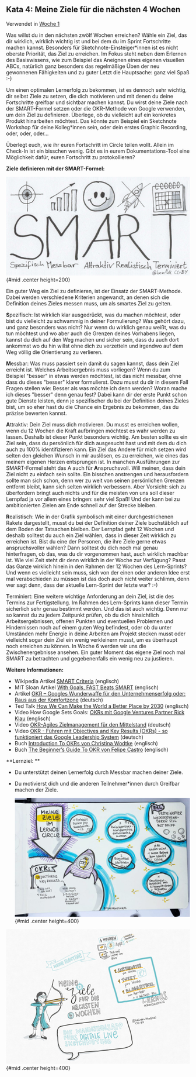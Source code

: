 ## Kata 4: Meine Ziele für die nächsten 4 Wochen

Verwendet in [Woche 1](0410_Woche_01.md)

Was willst du in den nächsten zwölf Wochen erreichen? Wähle ein Ziel, das dir wirklich, wirklich wichtig ist und bei dem du im Sprint Fortschritte machen kannst. Besonders für Sketchnote-Einsteiger\*innen ist es nicht oberste Priorität, das Ziel zu erreichen. Im Fokus steht neben dem Erlernen des Basiswissens, wie zum Beispiel das Aneignen eines eigenen visuellen ABCs, natürlich ganz besonders das regelmäßige Üben der neu gewonnenen Fähigkeiten und zu guter Letzt die Hauptsache:  ganz viel Spaß :-)

Um einen optimalen Lernerfolg zu bekommen, ist es dennoch sehr  wichtig, dir selbst Ziele zu setzen, die dich motivieren und mit denen du deine Fortschritte greifbar und sichtbar machen kannst. Du wirst deine Ziele nach der SMART-Formel setzen oder die OKR-Methode von Google verwenden, um dein Ziel zu definieren. Überlege, ob du vielleicht auf ein konkretes Produkt hinarbeiten möchtest. Das könnte zum Beispiel ein Sketchnote Workshop für deine Kolleg*innen sein, oder dein erstes Graphic Recording, oder, oder, oder...

Überlegt euch, wie ihr euren Fortschritt im Circle teilen wollt. Allein im Check-In ist ein bisschen wenig. Gibt es in eurem Dokumentations-Tool eine Möglichkeit dafür, euren Fortschritt zu protokollieren?

**Ziele definieren mit der SMART-Formel:**

![SMART goals by @ben1kk CC-BY](sketchnotes/smart_goals.png){#mid .center height=200}

Ein guter Weg ein Ziel zu definieren, ist der Einsatz der SMART-Methode. Dabei werden verschiedene Kriterien angewandt, an denen sich die Definition deines Zieles messen muss, um als smartes Ziel zu gelten.

**S**pezifisch: Ist wirklich klar ausgedrückt, was du machen möchtest, oder bist du vielleicht zu schwammig in deiner Formulierung? Was gehört dazu, und ganz besonders was nicht? Nur wenn du wirklich genau weißt, was du tun möchtest und wo aber auch die Grenzen deines Vorhabens liegen, kannst du dich auf den Weg machen und sicher sein, dass du auch dort ankommst wo du hin willst ohne dich zu verzetteln und irgendwo auf dem Weg völlig die Orientierung zu verlieren.

**M**essbar:  Was muss passiert sein damit du sagen kannst, dass dein Ziel erreicht ist. Welches Arbeitsergebnis muss vorliegen? Wenn du zum Beispiel "besser" in etwas werden möchtest, ist das nicht messbar, ohne dass du dieses "besser" klarer formulierst. Dazu musst du dir in diesem Fall Fragen stellen wie: Besser als was möchte ich denn werden? Woran mache ich dieses "besser" denn genau fest? Dabei kann dir der erste Punkt schon gute Dienste leisten, denn je spezifischer du bei der Definition deines Zieles bist, um so eher hast du die Chance ein Ergebnis zu bekommen, das du präzise bewerten kannst. 

**A**ttraktiv: Dein Ziel muss dich motivieren. Du musst es erreichen wollen, wenn du 12 Wochen die Kraft aufbringen möchtest es wahr werden zu lassen. Deshalb ist dieser Punkt besonders wichtig. Am besten sollte es ein Ziel sein, dass du persönlich für dich ausgesucht hast und mit dem du dich auch zu 100% identifizieren kann. Ein Ziel das Andere für mich setzen wird selten den gleichen Wunsch in mir auslösen, es zu erreichen, wie eines das meinem eigenen Herzen entsprungen ist. In manchen Ausführungen zur SMART-Formel steht das A auch für **A**nspruchsvoll. Will meinen, dass dein Ziel nicht zu einfach sein sollte. Ein bisschen anstrengen und herausfordern sollte man sich schon, denn wer zu weit von seinen persönlichen Grenzen entfernt bleibt, kann sich selten wirklich verbessern. Aber Vorsicht: sich zu überfordern bringt auch nichts und für die meisten von uns soll dieser Lernpfad ja vor allem eines bringen: sehr viel Spaß! Und der kann bei zu ambitionierten Zielen am Ende schnell auf der Strecke bleiben. 

**R**ealistisch: Wie in der Grafik symbolisch mit einer durchgestrichenen Rakete dargestellt, musst du bei der Definition deiner Ziele buchstäblich auf dem Boden der Tatsachen bleiben. Der Lernpfad geht 12 Wochen und deshalb solltest du auch ein Ziel wählen, dass in dieser Zeit wirklich zu erreichen ist. Bist du eine der Personen, die ihre Ziele gerne etwas anspruchsvoller wählen? Dann solltest du dich noch mal genau hinterfragen, ob das, was du dir vorgenommen hast, auch wirklich machbar ist. Wie viel Zeit steht dir denn wirklich in der Woche zur Verfügung? Passt das Ganze wirklich hinein in den Rahmen der 12 Wochen des Lern-Sprints? Und wenn es vielleicht sein muss, sich von der einen oder anderen Idee erst mal verabschieden zu müssen ist das doch auch nicht weiter schlimm, denn wer sagt denn, dass der aktuelle Lern-Sprint der letzte war? :-)

**T**erminiert: Eine weitere wichtige Anforderung an dein Ziel, ist die des Termins zur Fertigstellung. Im Rahmen des Lern-Sprints kann dieser Termin sicherlich sehr genau bestimmt werden. Und das ist auch wichtig. Denn nur so kannst du zu jedem Zeitpunkt prüfen, ob du dich hinsichtlich Arbeitsergebnissen, offenen Punkten und eventuellen Problemen und Hindernissen noch auf einem guten Weg befindest, oder ob du unter Umständen mehr Energie in deine Arbeiten am Projekt stecken musst oder vielleicht sogar dein Ziel ein wenig verkleinern musst, um es überhaupt noch erreichen zu können. In Woche 6 werden wir uns die Zwischenergebnisse ansehen. Ein guter Moment das eigene Ziel noch mal SMART zu betrachten und gegebenenfalls ein wenig neu zu justieren.

**Weitere Informationen:**

- Wikipedia Artikel [SMART Criteria](https://en.wikipedia.org/wiki/SMART_criteria) (englisch)
- MIT Sloan Artikel [With Goals, FAST Beats SMART](https://sloanreview.mit.edu/article/with-goals-fast-beats-smart) (englisch)
- Artikel [OKR – Googles Wunderwaffe für den Unternehmenserfolg oder: Raus aus der Komfortzone](https://t3n.de/news/okr-google-wunderwaffe-valley-ziele-530092/) (deutsch)
- Ted Talk [How We Can Make the World a Better Place by 2030](https://www.youtube.com/watch?v=o08ykAqLOxk) (englisch)
- Video How Google Sets Goals: [OKRs mit Google Ventures Partner Rick Klau](https://www.youtube.com/watch?v=mJB83EZtAjc) (englisch)
- Video [OKR-Agiles Zielmanagement für den Mittelstand](https://www.youtube.com/watch?v=_ugCKONbBNs) (deutsch)
- Video [OKR - Führen mit Objectives and Key Results (OKRs) - so funktioniert das Google Leadership System](https://www.youtube.com/watch?v=y-aIyqMZfnE&t=) (deutsch)
- Buch [Introduction To OKRs von Christina Wodtke](https://www.oreilly.com/business/free/files/introduction-to-okrs.pdf) (englisch)
- Buch [The Beginner’s Guide To OKR von Felipe Castro](https://felipecastro.com/resource/The-Beginners-Guide-to-OKR.pdf) (englisch)

**Lernziel: **

- Du unterstützt deinen Lernerfolg durch Messbar machen deiner Ziele.

- Du motivierst dich und die anderen Teilnehmer\*innen durch Greifbar machen der Ziele.

  ![Meine Ziele im LernOS Circle by @kuestenkonfetti CC-BY](sketchnotes/ziele_1.jpg){#mid .center height=400}

![Meine Ziele für die nächsten 4 Wochen by @kleinerw4hnsinn CC-BY](sketchnotes/ziele_2.jpg){#mid .center height=400}
